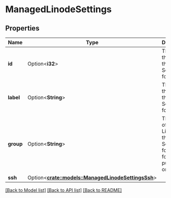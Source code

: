 # ManagedLinodeSettings

## Properties

Name | Type | Description | Notes
------------ | ------------- | ------------- | -------------
**id** | Option<**i32**> | The ID of the Linode these Settings are for.  | [optional][readonly]
**label** | Option<**String**> | The label of the Linode these Settings are for.  | [optional][readonly]
**group** | Option<**String**> | The group of the Linode these Settings are for. This is for display purposes only.  | [optional][readonly]
**ssh** | Option<[**crate::models::ManagedLinodeSettingsSsh**](ManagedLinodeSettings_ssh.md)> |  | [optional]

[[Back to Model list]](../README.md#documentation-for-models) [[Back to API list]](../README.md#documentation-for-api-endpoints) [[Back to README]](../README.md)


